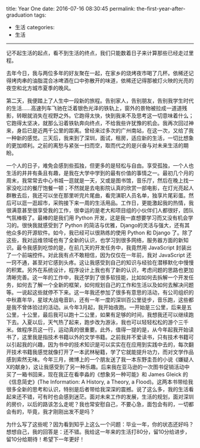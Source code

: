 title: Year One
date: 2016-07-16 08:30:45
permalink: the-first-year-after-graduation
tags:
- 生活
categories:
- 生活
---
记不起生活的起点，看不到生活的终点，我们只能数着日子来计算那些已经走过里程。
<!--more-->
去年今日，我与两位多年的好友聚在一起，在家乡的烧烤夜市喝了几杯。依稀还记得烤肉串的油脂混合冰啤酒在口中弥散开的味道，依稀还记得那被灯火映的光亮的夜空和北方城市夏季的晚风。

第二天，我便踏上了人生中一段新的旅程。告别家人，告别朋友，告别我学生时代的生活……高速列车飞驰在泛着银色光泽的铁轨上，窗外的景物被拉成一道道残影，转眼就消失在视野之外。它跑得太快，快到我来不及思考这一切意味着什么；它跑得太坚决，就那么沿着铁轨奔向终点，不给我些许犹豫的机会。我再次回过神来，身后已是近两千公里的距离。曾经来过多次的广州南站，在这一次，又给了我一种新的感觉。三天后，我来到了深圳，面试，租房，适应新的生活，一切比想象的更加顺利。之前的离愁与紧张一扫而空，取而代之的是兴奋与对未来生活的期盼。

一个人的日子，难免会感到些孤独，但更多的是轻松与自由。享受孤独，一个人也生活的井井有条且有趣，是我在大学中学到的最有价值的事情之一。最初几个月的周末，我常常去中心书城一逛就是一天，又或是图书馆，音乐厅，然后在晚上找一家没吃过的餐厅饱餐一顿；不然就是去电影院认真的欣赏一部电影，在灯光亮起人群散去后，我还可以坐在那里听完片尾曲，看完演职人员名单，独享片尾彩蛋。然后可以逛一逛超市，采购接下来一周的生活用品。工作日，更能激起我的热情，我很满意甚至很享受我的工作，很幸运的是老大和项目组的小伙伴们人都很好，团队气氛棒极了。最棒的是我们用 Python 开发，这是我一直想要学习而又没有机会学习的。很快我就感受到了 Python 的简洁与优雅，Django的灵活与强大，还有其他众多的开源软件。如今，我已经可以很熟练的使用 Python 和 Django 了。除了这些，我对运维领域也有了全新的认识，也学习到很多网络，服务器方面的新知识。最令我感到吃惊的是，在前几天的开发任务中，我竟然用 JavaScript 封装出了一个前端控件。对此我有点不敢相信，因为仅仅在一年前，我对 JavaScript 还一窍不通，甚至对它感到头疼。这让我感受到自己的知识与经验在潜移默化中慢慢的积累。另外在系统设计，程序设计上我也有了新的认识，考虑问题的思路也更加清晰完善。这一年的工作中，我还学到了很多软技能，比如如何去拆解一个开发任务，如何去了解一个全新的框架，如何规划自己的工作和生活以及如何去解决问题等。一说起这些就停不下来。这一年我还参加了很多有意思的活动，有公司组织的中秋嘉年华，星球大战电音趴，还有一年一度的深圳百公里徒步，音乐跑，这些都是我不曾体验过的活动。从今年3月起，我开始夜跑。一开始是三公里，后来是五公里，十公里，最后我可以跑十二公里，如果有足够的时间，我想我还可以继续跑下去。入夏以后，天气热了起来，跑步改为游泳，我也可以轻轻松松的游个三千米。做程序员这一行，运动真的很重要。此外，值得一提的是，从今年起我开始读书了，这里我是指技术书籍以外的文学书籍。之前我并不爱读书，只有技术书籍可以引起我的兴趣，因为书中的技术知识是可以实实在在应用到实践中去的，每次翻开技术书籍我感觉就像打开了一本武林秘籍，学了它就能提升功力，而对文学作品感到索然无味。今年三月，微博上的一个朋友送了我一本东野圭吾的小说《嫌疑人X的献身》，这让我感受到了另一种乐趣。后来我在亚马逊的一次图书促销活动中买了一箱书回来，现在我正在看李淼的《想象另一种可能》和 James Gleick 的《信息简史》(The Information: A History, a Theory, a Flood)。这两本书带给我很多全新的思考和认识，特别是后者带给我深深的震撼。说了这么多，我的生活看起来还不错，可有时也会感到迷茫。面对未来工作的发展，生活的规划，面对深圳的房价，以后的路该怎么走呢？我也常安慰自己，不要心急，面包会有的，一切都会有的，毕竟，我才刚刚出发不是吗？

为什么写了这些呢？因为看到知乎上这么一个问题：毕业一年，你的状态还好吗？想想自己，我的回答是：还不错。我给这一年来的生活打80分，留10分给进步，留10分给期待！希望下一年更好！
